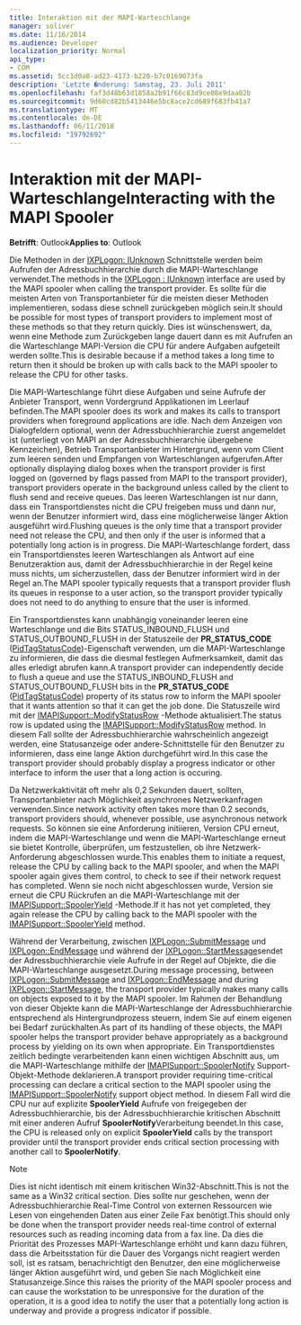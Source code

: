 ```yaml
---
title: Interaktion mit der MAPI-Warteschlange
manager: soliver
ms.date: 11/16/2014
ms.audience: Developer
localization_priority: Normal
api_type:
- COM
ms.assetid: 5cc1d0a8-ad23-4173-b220-b7c0169073fa
description: 'Letzte �nderung: Samstag, 23. Juli 2011'
ms.openlocfilehash: faf3d48b63d1858a2b91f66c83d9ce08e9daa02b
ms.sourcegitcommit: 9d60cd82b5413446e5bc8ace2cd689f683fb41a7
ms.translationtype: MT
ms.contentlocale: de-DE
ms.lasthandoff: 06/11/2018
ms.locfileid: "19792692"
---
```

# <a name="interacting-with-the-mapi-spooler"></a><span data-ttu-id="1e87a-103">Interaktion mit der MAPI-Warteschlange</span><span class="sxs-lookup"><span data-stu-id="1e87a-103">Interacting with the MAPI Spooler</span></span>

  
  
<span data-ttu-id="1e87a-104">**Betrifft**: Outlook</span><span class="sxs-lookup"><span data-stu-id="1e87a-104">**Applies to**: Outlook</span></span> 
  
<span data-ttu-id="1e87a-105">Die Methoden in der [IXPLogon: IUnknown](ixplogoniunknown.md) Schnittstelle werden beim Aufrufen der Adressbuchhierarchie durch die MAPI-Warteschlange verwendet.</span><span class="sxs-lookup"><span data-stu-id="1e87a-105">The methods in the [IXPLogon : IUnknown](ixplogoniunknown.md) interface are used by the MAPI spooler when calling the transport provider.</span></span> <span data-ttu-id="1e87a-106">Es sollte für die meisten Arten von Transportanbieter für die meisten dieser Methoden implementieren, sodass diese schnell zurückgeben möglich sein.</span><span class="sxs-lookup"><span data-stu-id="1e87a-106">It should be possible for most types of transport providers to implement most of these methods so that they return quickly.</span></span> <span data-ttu-id="1e87a-107">Dies ist wünschenswert, da, wenn eine Methode zum Zurückgeben lange dauert dann es mit Aufrufen an die Warteschlange MAPI-Version die CPU für andere Aufgaben aufgeteilt werden sollte.</span><span class="sxs-lookup"><span data-stu-id="1e87a-107">This is desirable because if a method takes a long time to return then it should be broken up with calls back to the MAPI spooler to release the CPU for other tasks.</span></span> 
  
<span data-ttu-id="1e87a-108">Die MAPI-Warteschlange führt diese Aufgaben und seine Aufrufe der Anbieter Transport, wenn Vordergrund Applikationen im Leerlauf befinden.</span><span class="sxs-lookup"><span data-stu-id="1e87a-108">The MAPI spooler does its work and makes its calls to transport providers when foreground applications are idle.</span></span> <span data-ttu-id="1e87a-109">Nach dem Anzeigen von Dialogfeldern optional, wenn der Adressbuchhierarchie zuerst angemeldet ist (unterliegt von MAPI an der Adressbuchhierarchie übergebene Kennzeichen), Betrieb Transportanbieter im Hintergrund, wenn vom Client zum leeren senden und Empfangen von Warteschlangen aufgerufen.</span><span class="sxs-lookup"><span data-stu-id="1e87a-109">After optionally displaying dialog boxes when the transport provider is first logged on (governed by flags passed from MAPI to the transport provider), transport providers operate in the background unless called by the client to flush send and receive queues.</span></span> <span data-ttu-id="1e87a-110">Das leeren Warteschlangen ist nur dann, dass ein Transportdienstes nicht die CPU freigeben muss und dann nur, wenn der Benutzer informiert wird, dass eine möglicherweise länger Aktion ausgeführt wird.</span><span class="sxs-lookup"><span data-stu-id="1e87a-110">Flushing queues is the only time that a transport provider need not release the CPU, and then only if the user is informed that a potentially long action is in progress.</span></span> <span data-ttu-id="1e87a-111">Die MAPI-Warteschlange fordert, dass ein Transportdienstes leeren Warteschlangen als Antwort auf eine Benutzeraktion aus, damit der Adressbuchhierarchie in der Regel keine muss nichts, um sicherzustellen, dass der Benutzer informiert wird in der Regel an.</span><span class="sxs-lookup"><span data-stu-id="1e87a-111">The MAPI spooler typically requests that a transport provider flush its queues in response to a user action, so the transport provider typically does not need to do anything to ensure that the user is informed.</span></span>
  
<span data-ttu-id="1e87a-112">Ein Transportdienstes kann unabhängig voneinander leeren eine Warteschlange und die Bits STATUS_INBOUND_FLUSH und STATUS_OUTBOUND_FLUSH in der Statuszeile der **PR_STATUS_CODE** ([PidTagStatusCode](pidtagstatuscode-canonical-property.md))-Eigenschaft verwenden, um die MAPI-Warteschlange zu informieren, die dass die diesmal festlegen Aufmerksamkeit, damit das alles erledigt abrufen kann.</span><span class="sxs-lookup"><span data-stu-id="1e87a-112">A transport provider can independently decide to flush a queue and use the STATUS_INBOUND_FLUSH and STATUS_OUTBOUND_FLUSH bits in the **PR_STATUS_CODE** ([PidTagStatusCode](pidtagstatuscode-canonical-property.md)) property of its status row to inform the MAPI spooler that it wants attention so that it can get the job done.</span></span> <span data-ttu-id="1e87a-113">Die Statuszeile wird mit der [IMAPISupport::ModifyStatusRow](imapisupport-modifystatusrow.md) -Methode aktualisiert.</span><span class="sxs-lookup"><span data-stu-id="1e87a-113">The status row is updated using the [IMAPISupport::ModifyStatusRow](imapisupport-modifystatusrow.md) method.</span></span> <span data-ttu-id="1e87a-114">In diesem Fall sollte der Adressbuchhierarchie wahrscheinlich angezeigt werden, eine Statusanzeige oder andere-Schnittstelle für den Benutzer zu informieren, dass eine lange Aktion durchgeführt wird.</span><span class="sxs-lookup"><span data-stu-id="1e87a-114">In this case the transport provider should probably display a progress indicator or other interface to inform the user that a long action is occuring.</span></span> 
  
<span data-ttu-id="1e87a-115">Da Netzwerkaktivität oft mehr als 0,2 Sekunden dauert, sollten, Transportanbieter nach Möglichkeit asynchrones Netzwerkanfragen verwenden.</span><span class="sxs-lookup"><span data-stu-id="1e87a-115">Since network activity often takes more than 0.2 seconds, transport providers should, whenever possible, use asynchronous network requests.</span></span> <span data-ttu-id="1e87a-116">So können sie eine Anforderung initiieren, Version CPU erneut, indem die MAPI-Warteschlange und wenn die MAPI-Warteschlange erneut sie bietet Kontrolle, überprüfen, um festzustellen, ob ihre Netzwerk-Anforderung abgeschlossen wurde.</span><span class="sxs-lookup"><span data-stu-id="1e87a-116">This enables them to initiate a request, release the CPU by calling back to the MAPI spooler, and when the MAPI spooler again gives them control, to check to see if their network request has completed.</span></span> <span data-ttu-id="1e87a-117">Wenn sie noch nicht abgeschlossen wurde, Version sie erneut die CPU Rückrufen an die MAPI-Warteschlange mit der [IMAPISupport::SpoolerYield](imapisupport-spooleryield.md) -Methode.</span><span class="sxs-lookup"><span data-stu-id="1e87a-117">If it has not yet completed, they again release the CPU by calling back to the MAPI spooler with the [IMAPISupport::SpoolerYield](imapisupport-spooleryield.md) method.</span></span> 
  
<span data-ttu-id="1e87a-118">Während der Verarbeitung, zwischen [IXPLogon::SubmitMessage](ixplogon-submitmessage.md) und [IXPLogon::EndMessage](ixplogon-endmessage.md) und während der [IXPLogon::StartMessage](ixplogon-startmessage.md)sendet der Adressbuchhierarchie viele Aufrufe in der Regel auf Objekte, die die MAPI-Warteschlange ausgesetzt.</span><span class="sxs-lookup"><span data-stu-id="1e87a-118">During message processing, between [IXPLogon::SubmitMessage](ixplogon-submitmessage.md) and [IXPLogon::EndMessage](ixplogon-endmessage.md) and during [IXPLogon::StartMessage](ixplogon-startmessage.md), the transport provider typically makes many calls on objects exposed to it by the MAPI spooler.</span></span> <span data-ttu-id="1e87a-119">Im Rahmen der Behandlung von dieser Objekte kann die MAPI-Warteschlange der Adressbuchhierarchie entsprechend als Hintergrundprozess steuern, indem Sie auf einem eigenen bei Bedarf zurückhalten.</span><span class="sxs-lookup"><span data-stu-id="1e87a-119">As part of its handling of these objects, the MAPI spooler helps the transport provider behave appropriately as a background process by yielding on its own when appropriate.</span></span> <span data-ttu-id="1e87a-120">Ein Transportdienstes zeitlich bedingte verarbeitenden kann einen wichtigen Abschnitt aus, um die MAPI-Warteschlange mithilfe der [IMAPISupport::SpoolerNotify](imapisupport-spoolernotify.md) Support-Objekt-Methode deklarieren.</span><span class="sxs-lookup"><span data-stu-id="1e87a-120">A transport provider requiring time-critical processing can declare a critical section to the MAPI spooler using the [IMAPISupport::SpoolerNotify](imapisupport-spoolernotify.md) support object method.</span></span> <span data-ttu-id="1e87a-121">In diesem Fall wird die CPU nur auf explizite **SpoolerYield** Aufrufe von freigegeben der Adressbuchhierarchie, bis der Adressbuchhierarchie kritischen Abschnitt mit einer anderen Aufruf **SpoolerNotify**Verarbeitung beendet.</span><span class="sxs-lookup"><span data-stu-id="1e87a-121">In this case, the CPU is released only on explicit **SpoolerYield** calls by the transport provider until the transport provider ends critical section processing with another call to **SpoolerNotify**.</span></span>
  
> [!NOTE]
> <span data-ttu-id="1e87a-122">Dies ist nicht identisch mit einem kritischen Win32-Abschnitt.</span><span class="sxs-lookup"><span data-stu-id="1e87a-122">This is not the same as a Win32 critical section.</span></span> <span data-ttu-id="1e87a-123">Dies sollte nur geschehen, wenn der Adressbuchhierarchie Real-Time Control von externen Ressourcen wie Lesen von eingehenden Daten aus einer Zeile Fax benötigt.</span><span class="sxs-lookup"><span data-stu-id="1e87a-123">This should only be done when the transport provider needs real-time control of external resources such as reading incoming data from a fax line.</span></span> <span data-ttu-id="1e87a-124">Da dies die Priorität des Prozesses MAPI-Warteschlange erhöht und kann dazu führen, dass die Arbeitsstation für die Dauer des Vorgangs nicht reagiert werden soll, ist es ratsam, benachrichtigt den Benutzer, den eine möglicherweise länger Aktion ausgeführt wird, und geben Sie nach Möglichkeit eine Statusanzeige.</span><span class="sxs-lookup"><span data-stu-id="1e87a-124">Since this raises the priority of the MAPI spooler process and can cause the workstation to be unresponsive for the duration of the operation, it is a good idea to notify the user that a potentially long action is underway and provide a progress indicator if possible.</span></span> 
  

